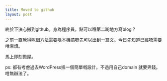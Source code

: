 ```yaml
---
title: Moved to github 
layout: post
---
```


終於下決心搬到github。身為程序員，點可以喺第二啲地方寫blog？

之前一直覺得呢個方法需要喺本機搞嘢先可以出到一篇文。今日先知道已經唔需要咁麻煩。

馬上即刻搬屋。

ps: 都有考慮過去WordPress搵一個簡單嘅設計。不過用自己domain 就要畀錢。咁無辦法了。